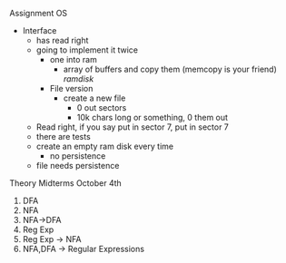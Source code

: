 Assignment OS
* Interface
	* has read right	
	* going to implement it twice
		* one into ram
			* array of buffers and copy them (memcopy is your friend) *ramdisk*
		* File version
			* create a new file
				* 0 out sectors
				* 10k chars long or something, 0 them out
	* Read right, if you say put in sector 7, put in sector 7
	* there are tests
	* create an empty ram disk every time
		* no persistence
	* file needs persistence


Theory Midterms October 4th
1. DFA 
2. NFA
3. NFA->DFA
4. Reg Exp
5. Reg Exp -> NFA
6. NFA,DFA -> Regular Expressions


